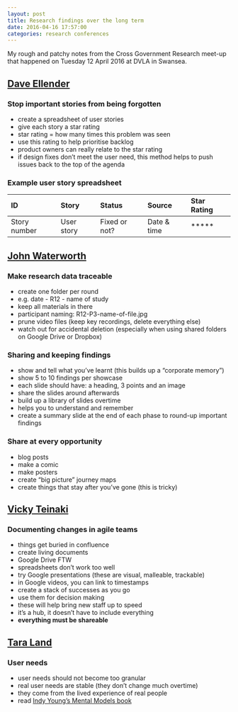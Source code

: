 ```yaml
---
layout: post  
title: Research findings over the long term  
date: 2016-04-16 17:57:00  
categories: research conferences
---
```


My rough and patchy notes from the Cross Government Research meet-up that happened on Tuesday 12 April 2016 at DVLA in Swansea.

## [Dave Ellender](https://twitter.com/daveellender)

### Stop important stories from being forgotten

- create a spreadsheet of user stories
- give each story a star rating
- star rating = how many times this problem was seen
- use this rating to help prioritise backlog
- product owners can really relate to the star rating
- if design fixes don’t meet the user need, this method helps to push issues back to the top of the agenda

### Example user story spreadsheet

| ID | Story | Status | Source | Star Rating |
|:-|:-|:-|:-|:-|
| Story number | User story | Fixed or not? | Date & time | ***** |

## [John Waterworth](https://twitter.com/jwaterworth)

### Make research data traceable

- create one folder per round
- e.g. date - R12 - name of study
- keep all materials in there
- participant naming: R12-P3-name-of-file.jpg
- prune video files (keep key recordings, delete everything else)
- watch out for accidental deletion (especially when using shared folders on Google Drive or Dropbox)

### Sharing and keeping findings

- show and tell what you’ve learnt (this builds up a “corporate memory”)
- show 5 to 10 findings per showcase
- each slide should have: a heading, 3 points and an image
- share the slides around afterwards
- build up a library of slides overtime
- helps you to understand and remember
- create a summary slide at the end of each phase to round-up important findings

### Share at every opportunity

- blog posts
- make a comic
- make posters
- create “big picture” journey maps
- create things that stay after you’ve gone (this is tricky)

## [Vicky Teinaki](https://twitter.com/vickytnz)

### Documenting changes in agile teams

- things get buried in confluence
- create living documents
- Google Drive FTW
- spreadsheets don’t work too well
- try Google presentations (these are visual, malleable, trackable)
- in Google videos, you can link to timestamps
- create a stack of successes as you go
- use them for decision making
- these will help bring new staff up to speed
- it’s a hub, it doesn’t have to include everything
- **everything must be shareable**

## [Tara Land](https://www.linkedin.com/in/naintara)

### User needs

- user needs should not become too granular
- real user needs are stable (they don’t change much overtime)
- they come from the lived experience of real people
- read [Indy Young’s Mental Models book](http://rosenfeldmedia.com/books/mental-models/)
